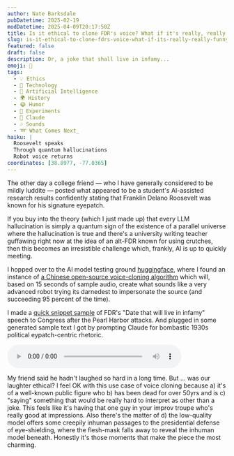```yaml
---
author: Nate Barksdale
pubDatetime: 2025-02-19
modDatetime: 2025-04-09T20:17:50Z
title: Is it ethical to clone FDR's voice? What if it's really, really funny?
slug: is-it-ethical-to-clone-fdrs-voice-what-if-its-really-really-funny
featured: false
draft: false
description: Or, a joke that shall live in infamy...
emoji: 🎤
tags:
  - 💡 Ethics
  - 💬 Technology
  - 🧠 Artificial Intelligence
  - 🌍 History
  - 😂 Humor
  - 🤖 Experiments
  - 🤖 Claude
  - 🎶 Sounds
  - ➿ What Comes Next_
haiku: |
  Roosevelt speaks
  Through quantum hallucinations
  Robot voice returns
coordinates: [38.8977, -77.0365]
---
```


The other day a college friend — who I have generally considered to be mildly luddite — posted what appeared to be a student's AI-assisted research results confidently stating that Franklin Delano Roosevelt was known for his signature eyepatch.

If you buy into the theory (which I just made up) that every LLM hallucination is simply a quantum sign of the existence of a parallel universe where the hallucination is true and there's a university writing teacher guffawing right now at the idea of an alt-FDR known for using crutches, then this becomes an irresistible challenge which, frankly, AI is up to quickly meeting.

I hopped over to the AI model testing ground [huggingface](https://huggingface.co), where I found an instance of [a Chinese open-source voice-cloning algorithm](https://huggingface.co/spaces/mrfakename/E2-F5-TTS) which will, based on 15 seconds of sample audio, create what sounds like a very advanced robot trying its darnedest to impersonate the source (and succeeding 95 percent of the time).

I made a [quick snippet sample](@assets/media/fdr-sample.mp3) of FDR's "Date that will live in infamy" speech to Congress after the Pearl Harbor attacks. And plugged in some generated sample text I got by prompting Claude for bombastic 1930s political eypatch-centric rhetoric.

<audio controls style="width: 100%; max-width: 400px;">
  <source src={@assets/media/fdr-eye-patch.wav} type="audio/wav" />
  Your browser does not support the audio element.
</audio>

My friend said he hadn't laughed so hard in a long time. But ... was our laughter ethical? I feel OK with this use case of voice cloning because a) it's of a well-known public figure who b) has been dead for over 50yrs and is c) "saying" something that would be really hard to interpret as other than a joke. This feels like it's having that one guy in your improv troupe who's really good at impressions. Also there's the matter of d) the low-quality model offers some creepily inhuman passages to the presidential defense of eye-shielding, where the flesh-mask falls away to reveal the inhuman model beneath. Honestly it's those moments that make the piece the most charming.
